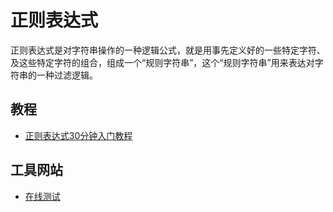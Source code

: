 # 正则表达式

正则表达式是对字符串操作的一种逻辑公式，就是用事先定义好的一些特定字符、及这些特定字符的组合，组成一个“规则字符串”，这个“规则字符串”用来表达对字符串的一种过滤逻辑。

## 教程 

- [正则表达式30分钟入门教程](https://deerchao.cn/tutorials/regex/regex.htm)

## 工具网站

- [在线测试](https://tool.oschina.net/regex#)

